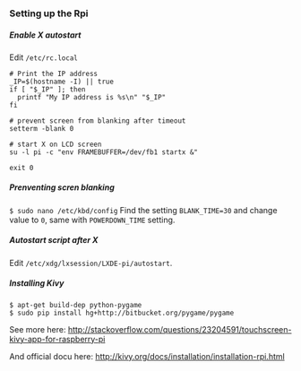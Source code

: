 ### Setting up the Rpi


##### Enable X autostart

Edit `/etc/rc.local`

```
# Print the IP address
_IP=$(hostname -I) || true
if [ "$_IP" ]; then
  printf "My IP address is %s\n" "$_IP"
fi

# prevent screen from blanking after timeout
setterm -blank 0

# start X on LCD screen
su -l pi -c "env FRAMEBUFFER=/dev/fb1 startx &"

exit 0
```

##### Prenventing scren blanking

```$ sudo nano /etc/kbd/config```
Find the setting `BLANK_TIME=30` and change value to `0`, same with `POWERDOWN_TIME` setting.

##### Autostart script after X
Edit `/etc/xdg/lxsession/LXDE-pi/autostart`.


##### Installing Kivy

```
$ apt-get build-dep python-pygame
$ sudo pip install hg+http://bitbucket.org/pygame/pygame
```

See more here:
http://stackoverflow.com/questions/23204591/touchscreen-kivy-app-for-raspberry-pi

And official docu here:
http://kivy.org/docs/installation/installation-rpi.html

